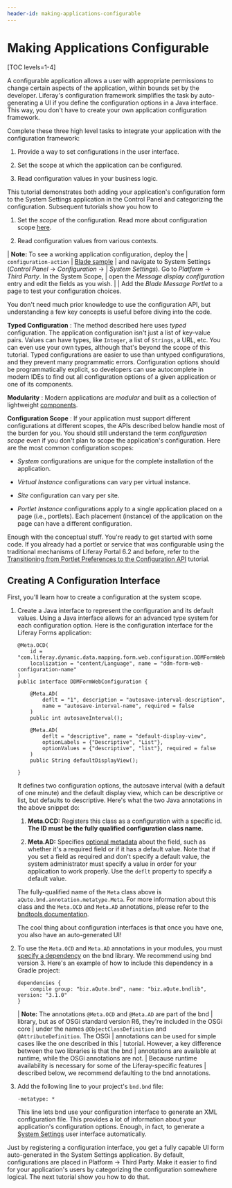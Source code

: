 ```yaml
---
header-id: making-applications-configurable
---
```


# Making Applications Configurable

[TOC levels=1-4]

A configurable application allows a user with appropriate permissions to change
certain aspects of the application, within bounds set by the developer.
Liferay's configuration framework simplifies the task by auto-generating a UI if
you define the configuration options in a Java interface. This way, you don't
have to create your own application configuration framework.

Complete these three high level tasks to integrate your application with the
configuration framework:

1.  Provide a way to set configurations in the user interface.

2.  Set the scope at which the application can be configured.

3.  Read configuration values in your business logic.

This tutorial demonstrates both adding your application's configuration form to
the System Settings application in the Control Panel and categorizing the
configuration. Subsequent tutorials show you how to

1.  Set the *scope* of the configuration. Read more about configuration scope
    [here](/docs/7-1/user/-/knowledge_base/u/system-settings#configuration-scope).

2.  Read configuration values from various contexts.

| **Note:** To see a working application configuration, deploy the
| `configuration-action`
| [Blade sample](https://github.com/liferay/liferay-blade-samples/tree/7.1/gradle/apps/configuration-action)
| and navigate to System Settings (*Control Panel* &rarr; *Configuration* &rarr;
| *System Settings*). Go to *Platform* &rarr; *Third Party*. In the System Scope,
| open the *Message display configuration* entry and edit the fields as you wish.
|
| Add the *Blade Message Portlet* to a page to test your configuration choices.

You don't need much prior knowledge to use the configuration API, but
understanding a few key concepts is useful before diving into the code.

**Typed Configuration**
: The method described here uses *typed* configuration. The application
configuration isn't just a list of key-value pairs. Values can have types, like
`Integer`, a list of `Strings`, a URL, etc. You can even use your own types,
although that's beyond the scope of this tutorial. Typed configurations are
easier to use than untyped configurations, and they prevent many programmatic
errors. Configuration options should be programmatically explicit, so developers
can use autocomplete in modern IDEs to find out all configuration options of
a given application or one of its components.

**Modularity**
: Modern applications are *modular* and built as a collection of lightweight
[components](/docs/7-1/tutorials/-/knowledge_base/t/fundamentals#components).

**Configuration Scope**
: If your application must support different configurations at different scopes,
the APIs described below handle most of the burden for you. You should still
understand the term *configuration scope* even if you don't plan to scope the
application's configuration. Here are the most common configuration scopes:

   - *System* configurations are unique for the complete installation of
     the application.

   - *Virtual Instance* configurations can vary per virtual instance.

   - *Site* configuration can vary per site.

   - *Portlet Instance* configurations apply to a single application placed on a
     page (i.e., portlets). Each placement (instance) of the application on the
     page can have a different configuration.

Enough with the conceptual stuff. You're ready to get started with some code. If
you already had a portlet or service that was configurable using the traditional
mechanisms of Liferay Portal 6.2 and before, refer to the
[Transitioning from Portlet Preferences to the Configuration API](/docs/7-0/tutorials/-/knowledge_base/t/transitioning-from-portlet-preferences-to-the-configuration-api) tutorial.

## Creating A Configuration Interface

First, you'll learn how to create a configuration at the system scope.

1.  Create a Java interface to represent the configuration and its default
    values. Using a Java interface allows for an advanced type system for each
    configuration option. Here is the configuration interface for the Liferay
    Forms application:

        @Meta.OCD(
            id = "com.liferay.dynamic.data.mapping.form.web.configuration.DDMFormWebConfiguration",
            localization = "content/Language", name = "ddm-form-web-configuration-name"
        )
        public interface DDMFormWebConfiguration {

            @Meta.AD(
                deflt = "1", description = "autosave-interval-description",
                name = "autosave-interval-name", required = false
            )
            public int autosaveInterval();

            @Meta.AD(
                deflt = "descriptive", name = "default-display-view",
                optionLabels = {"Descriptive", "List"},
                optionValues = {"descriptive", "list"}, required = false
            )
            public String defaultDisplayView();

        }

    It defines two configuration options, the autosave interval (with a default
    of one minute) and the default display view, which can be descriptive or
    list, but defaults to descriptive. Here's what the two Java annotations in
    the above snippet do:

    1.  **Meta.OCD:** Registers this class as a configuration with a specific id. **The
        ID must be the fully qualified configuration class name.**

    2.  **Meta.AD:** Specifies
        [optional metadata](http://bnd.bndtools.org/chapters/210-metatype.html)
        about the field, such as whether it's a required field or if it has a default value.
        Note that if you set a field as required and don't specify a default value,
        the system administrator must specify a value in order for your application
        to work properly. Use the `deflt` property to specify a default value.

    The fully-qualified name of the `Meta` class above is
    `aQute.bnd.annotation.metatype.Meta`. For more information about this class and
    the `Meta.OCD` and `Meta.AD` annotations, please refer to the [bndtools
    documentation](http://bnd.bndtools.org/chapters/210-metatype.html).

    The cool thing about configuration interfaces is that once you have one, you
    also have an auto-generated UI!

2.  To use the `Meta.OCD` and `Meta.AD` annotations in your modules, you must
    [specify a dependency](/docs/7-0/tutorials/-/knowledge_base/t/configuring-dependencies)
    on the bnd library. We recommend using bnd version 3. Here's an example of
    how to include this dependency in a Gradle project:

        dependencies {
            compile group: "biz.aQute.bnd", name: "biz.aQute.bndlib", version: "3.1.0"
        }

    | **Note:** The annotations `@Meta.OCD` and `@Meta.AD` are part of the bnd
    | library, but as of OSGi standard version R6, they're included in the OSGi core
    | under the names `@ObjectClassDefinition` and `@AttributeDefinition`. The OSGi
    | annotations can be used for simple cases like the one described in this
    | tutorial. However, a key difference between the two libraries is that the bnd
    | annotations are available at runtime, while the OSGi annotations are not.
    | Because runtime availability is necessary for some of the Liferay-specific features
    | described below, we recommend defaulting to the bnd annotations.

3.  Add the following line to your project's `bnd.bnd` file:

        -metatype: *

    This line lets bnd use your configuration interface to generate an XML
    configuration file. This provides a lot of information about your application's
    configuration options. Enough, in fact, to generate a
    [System Settings](/docs/7-1/user/-/knowledge_base/u/system-settings) user
    interface automatically.

<!--[Figure 1: Navigate to the Control Panel and then click on *Configuration* &rarr; *System Settings*. Then click on *Platform* &rarr; *Third Party*, find the *Example configuration* link, and click on it.](../../images/example-configuration-system-settings.png)-->

Just by registering a configuration interface, you get a fully capable UI form
auto-generated in the System Settings application. By default, configurations
are placed in Platform &rarr; Third Party. Make it easier to find for your
application's users by categorizing the configuration somewhere logical. The
next tutorial show you how to do that.
